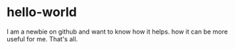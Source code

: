 # hello-world

I am a newbie on github and want to know how it helps.
how it can be more useful for me.
That's all.
